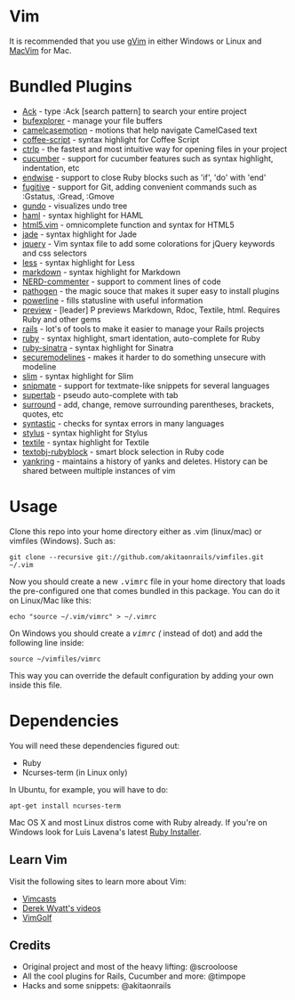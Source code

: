 # Vim

It is recommended that you use [gVim](http://www.vim.org/download.php#pc) in either Windows or Linux and [MacVim](https://github.com/b4winckler/macvim/downloads) for Mac.

# Bundled Plugins

* [Ack](http://www.vim.org/scripts/script.php?script_id=2572) - type :Ack [search pattern] to search your entire project
* [bufexplorer](http://www.vim.org/scripts/script.php?script_id=42) - manage your file buffers
* [camelcasemotion](http://www.vim.org/scripts/script.php?script_id=1905) - motions that help navigate CamelCased text
* [coffee-script](https://github.com/kchmck/vim-coffee-script) - syntax highlight for Coffee Script
* [ctrlp](https://github.com/kien/ctrlp.vim) - the fastest and most intuitive way for opening files in your project
* [cucumber](http://www.vim.org/scripts/script.php?script_id=2973) - support for cucumber features such as syntax highlight, indentation, etc
* [endwise](http://www.vim.org/scripts/script.php?script_id=2386) - support to close Ruby blocks such as 'if', 'do' with 'end'
* [fugitive](http://www.vim.org/scripts/script.php?script_id=2975) - support for Git, adding convenient commands such as :Gstatus, :Gread, :Gmove
* [gundo](http://www.vim.org/scripts/script.php?script_id=3304) - visualizes undo tree
* [haml](http://www.vim.org/scripts/script.php?script_id=1773) - syntax highlight for HAML
* [html5.vim](https://github.com/othree/html5.vim) - omnicomplete function and syntax for HTML5
* [jade](https://github.com/digitaltoad/vim-jade) - syntax highlight for Jade
* [jquery](https://github.com/itspriddle/vim-jquery) - Vim syntax file to add some colorations for jQuery keywords and css selectors
* [less](https://github.com/groenewege/vim-less) - syntax highlight for Less
* [markdown](http://www.vim.org/scripts/script.php?script_id=1242) - syntax highlight for Markdown
* [NERD-commenter](http://www.vim.org/scripts/script.php?script_id=1218) - support to comment lines of code
* [pathogen](http://www.vim.org/scripts/script.php?script_id=2332) - the magic souce that makes it super easy to install plugins
* [powerline](http://https://github.com/Lokaltog/vim-powerline) - fills statusline with useful information
* [preview](http://www.vim.org/scripts/script.php?script_id=3344) - [leader] P previews Markdown, Rdoc, Textile, html. Requires Ruby and other gems
* [rails](http://www.vim.org/scripts/script.php?script_id=1567) - lot's of tools to make it easier to manage your Rails projects
* [ruby](https://github.com/vim-ruby/vim-ruby/wiki) - syntax highlight, smart identation, auto-complete for Ruby
* [ruby-sinatra](https://github.com/hallison/vim-ruby-sinatra) - syntax highlight for Sinatra
* [securemodelines](http://www.vim.org/scripts/script.php?script_id=1876) - makes it harder to do something unsecure with modeline
* [slim](https://github.com/bbommarito/vim-slim) - syntax highlight for Slim
* [snipmate](https://github.com/akitaonrails/snipmate.vim) - support for textmate-like snippets for several languages
* [supertab](http://www.vim.org/scripts/script.php?script_id=1643) - pseudo auto-complete with tab
* [surround](http://www.vim.org/scripts/script.php?script_id=1697) - add, change, remove surrounding parentheses, brackets, quotes, etc
* [syntastic](http://www.vim.org/scripts/script.php?script_id=2736) - checks for syntax errors in many languages
* [stylus](https://github.com/wavded/vim-stylus) - syntax highlight for Stylus
* [textile](http://www.vim.org/scripts/script.php?script_id=2305) - syntax highlight for Textile
* [textobj-rubyblock](http://vimcasts.org/blog/2010/12/a-text-object-for-ruby-blocks/) - smart block selection in Ruby code
* [yankring](http://www.vim.org/scripts/script.php?script_id=1234) - maintains a history of yanks and deletes. History can be shared between multiple instances of vim

# Usage

Clone this repo into your home directory either as .vim (linux/mac) or
vimfiles (Windows). Such as:

    git clone --recursive git://github.com/akitaonrails/vimfiles.git ~/.vim

Now you should create a new <tt>.vimrc</tt> file in your home directory that
loads the pre-configured one that comes bundled in this package. You can do it
on Linux/Mac like this:

    echo "source ~/.vim/vimrc" > ~/.vimrc

On Windows you should create a <tt>_vimrc</tt> (_ instead of dot) and add
the following line inside:

    source ~/vimfiles/vimrc

This way you can override the default configuration by adding your own inside
this file.

# Dependencies

You will need these dependencies figured out:

* Ruby
* Ncurses-term (in Linux only)

In Ubuntu, for example, you will have to do:

    apt-get install ncurses-term

Mac OS X and most Linux distros come with Ruby already. If you're on Windows
look for Luis Lavena's latest [Ruby Installer](http://rubyforge.org/projects/rubyinstaller/).

## Learn Vim

Visit the following sites to learn more about Vim:

* [Vimcasts](http://vimcasts.org)
* [Derek Wyatt's videos](http://www.derekwyatt.org/vim/vim-tutorial-videos/)
* [VimGolf](http://vimgolf.com/)

## Credits

* Original project and most of the heavy lifting: @scrooloose
* All the cool plugins for Rails, Cucumber and more: @timpope
* Hacks and some snippets: @akitaonrails

